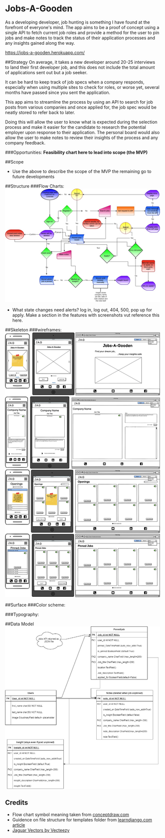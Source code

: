 # Jobs-A-Gooden
As a developing developer, job hunting is something I have found at the forefront of 
everyone's mind. The app aims to be a proof of concept using a single API to fetch 
current job roles and provide a method for the user to pin jobs and make notes to 
track the status of their application processes and any insights gained along the way.

https://jobs-a-gooden.herokuapp.com/

##Strategy 
On average, it takes a new developer around 20-25 interviews to land their first 
developer job, and this does not include the total amount of applications sent out 
but a job seeker.

It can be hard to keep track of job specs when a company responds, especially 
when using multiple sites to check for roles, or worse yet, several months 
have passed since you sent the application.

This app aims to streamline the process by using an  API to search for job posts 
from various companies and once applied for, the job spec would be neatly stored 
to refer back to later. 

Doing this will allow the user to know what is expected during the selection process 
and make it easier for the candidate to research the potential employer upon 
response to their application. The personal board would also allow the user to make 
notes to review their insights of the process and any company feedback.

###Opportunities:
**Feasibility chart here to lead into scope (the MVP)**

##Scope
* Use the above to describe the scope of the MVP the remaining go to future developments

##Structure
###Flow Charts:
![User Journeys flow chart](docs/flowcharts/user-Journey.jpg)

* What state changes need alerts? log in, log out, 404, 500, pop up for apply. 
Make a section in the features with screenshots vut reference this here.

##Skeleton
###wireframes:
![Homepage wireframes](docs/wireframes/homepage.png)
![Full job details wireframes](docs/wireframes/job-full-details.png)
![Job opening page wireframes](docs/wireframes/jobs-openings.png)
![Pinned jobs page wireframes](docs/wireframes/pinned-jobs.png)

##Surface
###Color scheme:

###Typography:

##Data Model
![Entity-Relationship-Model](docs/data-model/data-entity-relationship.jpg)


## Credits
* Flow chart symbol meaning taken from [conceptdraw.com](https://www.conceptdraw.com/How-To-Guide/flow-chart-symbols)
* Guidence on file structure for templates folder from [learndjango.com article](https://learndjango.com/tutorials/template-structure)
* [Jaguar Vectors by Vecteezy](https://www.vecteezy.com/free-vector/jaguar)